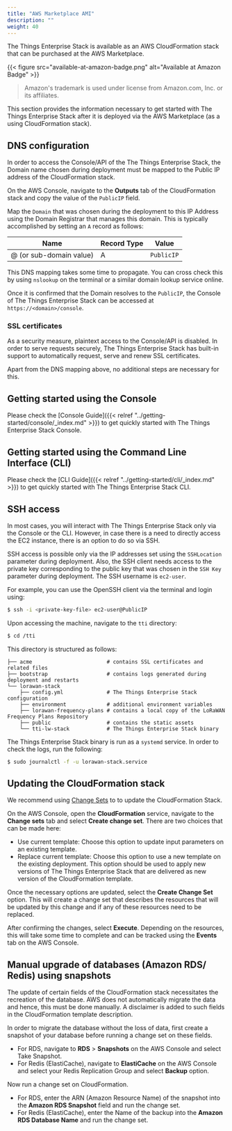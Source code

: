 ```yaml
---
title: "AWS Marketplace AMI"
description: ""
weight: 40
---
```


The Things Enterprise Stack is available as an AWS CloudFormation stack that can be purchased at the AWS Marketplace.

<!--more-->

{{< figure src="available-at-amazon-badge.png" alt="Available at Amazon Badge" >}}

> Amazon's trademark is used under license from Amazon.com, Inc. or its affiliates.

This section provides the information necessary to get started with The Things Enterprise Stack after it is deployed via the AWS Marketplace (as a using CloudFormation stack).

## DNS configuration

In order to access the Console/API of the The Things Enterprise Stack, the Domain name chosen during deployment must be mapped to the Public IP address of the CloudFormation stack.

On the AWS Console, navigate to the **Outputs** tab of the CloudFormation stack and copy the value of the `PublicIP` field.

Map the `Domain` that was chosen during the deployment to this IP Address using the Domain Registrar that manages this domain. This is typically accomplished by setting an `A` record as follows:

|Name|Record Type|Value|
|---|---|---|
|@ (or sub-domain value)|A|`PublicIP`|

This DNS mapping takes some time to propagate. You can cross check this by using `nslookup` on the terminal or a similar domain lookup service online.

Once it is confirmed that the Domain resolves to the `PublicIP`, the Console of The Things Enterprise Stack can be accessed at `https://<domain>/console`.

### SSL certificates

As a security measure, plaintext access to the Console/API is disabled. In order to serve requests securely, The Things Enterprise Stack has built-in support to automatically request, serve and renew SSL certificates.

Apart from the DNS mapping above, no additional steps are necessary for this.

## Getting started using the Console

Please check the [Console Guide]({{< relref "../getting-started/console/_index.md" >}}) to get quickly started with The Things Enterprise Stack Console.

## Getting started using the Command Line Interface (CLI)

Please check the [CLI Guide]({{< relref "../getting-started/cli/_index.md" >}}) to get quickly started with The Things Enterprise Stack CLI.

## SSH access

In most cases, you will interact with The Things Enterprise Stack only via the Console or the CLI. However, in case there is a need to directly access the EC2 instance, there is an option to do so via SSH.

SSH access is possible only via the IP addresses set using the `SSHLocation` parameter during deployment. Also, the SSH client needs access to the private key corresponding to the public key that was chosen in the `SSH Key` parameter during deployment. The SSH username is `ec2-user`.

For example, you can use the OpenSSH client via the terminal and login using:

```bash
$ ssh -i <private-key-file> ec2-user@PublicIP
```

Upon accessing the machine, navigate to the `tti` directory:

```bash
$ cd /tti
```

This directory is structured as follows:

```
├── acme                        # contains SSL certificates and related files
├── bootstrap                   # contains logs generated during deployment and restarts
└── lorawan-stack
    ├── config.yml              # The Things Enterprise Stack configuration
    ├── environment             # additional environment variables
    ├── lorawan-frequency-plans # contains a local copy of the LoRaWAN Frequency Plans Repository
    ├── public                  # contains the static assets
    └── tti-lw-stack            # The Things Enterprise Stack binary
```

The Things Enterprise Stack binary is run as a `systemd` service. In order to check the logs, run the following:

```bash
$ sudo journalctl -f -u lorawan-stack.service
```

## Updating the CloudFormation stack

We recommend using [Change Sets](https://docs.aws.amazon.com/AWSCloudFormation/latest/UserGuide/using-cfn-updating-stacks-changesets.html) to to update the CloudFormation Stack.

On the AWS Console, open the **CloudFormation** service, navigate to the **Change sets** tab and select **Create change set**. There are two choices that can be made here:

- Use current template: Choose this option to update input parameters on an existing template.
- Replace current template: Choose this option to use a new template on the existing deployment. This option should be used to apply new versions of The Things Enterprise Stack that are delivered as new version of the CloudFormation template.

Once the necessary options are updated, select the **Create Change Set** option. This will create a change set that describes the resources that will be updated by this change and if any of these resources need to be replaced. 

After confirming the changes, select **Execute**. Depending on the resources, this will take some time to complete and can be tracked using the **Events** tab on the AWS Console.

## Manual upgrade of databases (Amazon RDS/ Redis) using snapshots

The update of certain fields of the CloudFormation stack necessitates the recreation of the database. AWS does not automatically migrate the data and hence, this must be done manually. A disclaimer is added to such fields in the CloudFormation template description.

In order to migrate the database without the loss of data, first create a snapshot of your database before running a change set on these fields.

- For RDS, navigate to **RDS** > **Snapshots** on the AWS Console and select Take Snapshot.
- For Redis (ElastiCache), navigate to **ElastiCache** on the AWS Console and select your Redis Replication Group and select **Backup** option.

Now run a change set on CloudFormation.

- For RDS, enter the ARN (Amazon Resource Name) of the snapshot into the **Amazon RDS Snapshot** field and run the change set.
- For Redis (ElastiCache), enter the Name of the backup into the **Amazon RDS Database Name** and run the change set.

